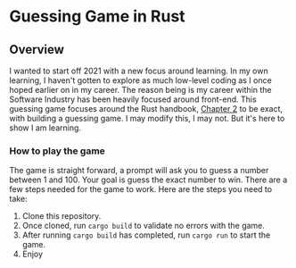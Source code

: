 # Guessing Game in Rust

## Overview
I wanted to start off 2021 with a new focus around learning. In my own learning, I haven't gotten to explore as much low-level coding as I once hoped earlier on in my career. The reason being is my career within the Software Industry has been heavily focused around front-end. This guessing game focuses around the Rust handbook, [Chapter 2](https://doc.rust-lang.org/book/ch02-00-guessing-game-tutorial.html) to be exact, with building a guessing game. I may modify this, I may not. But it's here to show I am learning. 

### How to play the game
The game is straight forward, a prompt will ask you to guess a number between 1 and 100. Your goal is guess the exact number to win. There are a few steps needed for the game to work. Here are the steps you need to take:

1. Clone this repository.
2. Once cloned, run `cargo build` to validate no errors with the game.
3. After running `cargo build` has completed, run `cargo run` to start the game.
4. Enjoy